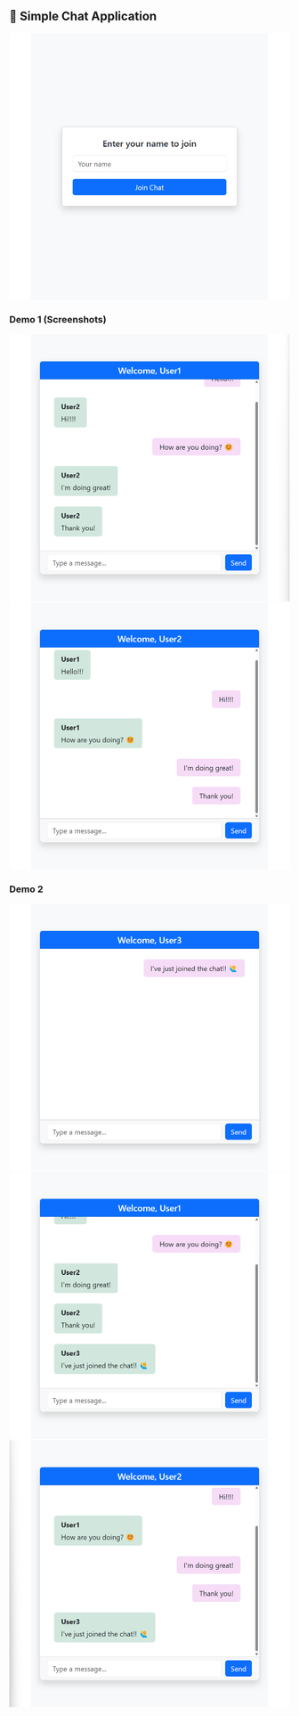 ## 💬 Simple Chat Application

<img src="assets/0-0.png">

### Demo 1 (Screenshots)
<img src="assets/1-1.png">
<img src="assets/1-2.png">

### Demo 2
<img src="assets/2-1.png">
<img src="assets/2-2.png">
<img src="assets/2-3.png">
